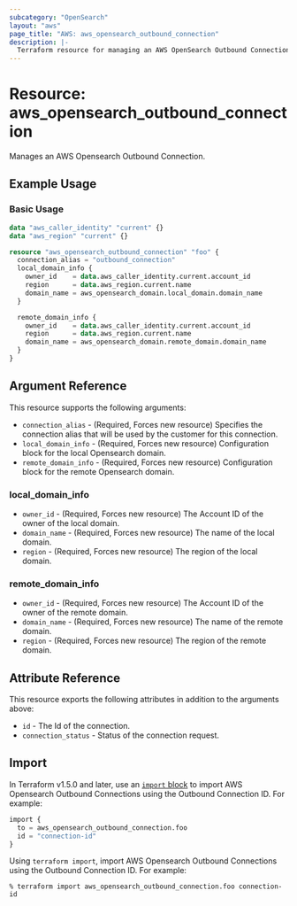 ```yaml
---
subcategory: "OpenSearch"
layout: "aws"
page_title: "AWS: aws_opensearch_outbound_connection"
description: |-
  Terraform resource for managing an AWS OpenSearch Outbound Connection.
---
```


# Resource: aws_opensearch_outbound_connection

Manages an AWS Opensearch Outbound Connection.

## Example Usage

### Basic Usage

```terraform
data "aws_caller_identity" "current" {}
data "aws_region" "current" {}

resource "aws_opensearch_outbound_connection" "foo" {
  connection_alias = "outbound_connection"
  local_domain_info {
    owner_id    = data.aws_caller_identity.current.account_id
    region      = data.aws_region.current.name
    domain_name = aws_opensearch_domain.local_domain.domain_name
  }

  remote_domain_info {
    owner_id    = data.aws_caller_identity.current.account_id
    region      = data.aws_region.current.name
    domain_name = aws_opensearch_domain.remote_domain.domain_name
  }
}
```

## Argument Reference

This resource supports the following arguments:

* `connection_alias` - (Required, Forces new resource) Specifies the connection alias that will be used by the customer for this connection.
* `local_domain_info` - (Required, Forces new resource) Configuration block for the local Opensearch domain.
* `remote_domain_info` - (Required, Forces new resource) Configuration block for the remote Opensearch domain.

### local_domain_info

* `owner_id` - (Required, Forces new resource) The Account ID of the owner of the local domain.
* `domain_name` - (Required, Forces new resource) The name of the local domain.
* `region` - (Required, Forces new resource) The region of the local domain.

### remote_domain_info

* `owner_id` - (Required, Forces new resource) The Account ID of the owner of the remote domain.
* `domain_name` - (Required, Forces new resource) The name of the remote domain.
* `region` - (Required, Forces new resource) The region of the remote domain.

## Attribute Reference

This resource exports the following attributes in addition to the arguments above:

* `id` - The Id of the connection.
* `connection_status` - Status of the connection request.

## Import

In Terraform v1.5.0 and later, use an [`import` block](https://developer.hashicorp.com/terraform/language/import) to import AWS Opensearch Outbound Connections using the Outbound Connection ID. For example:

```terraform
import {
  to = aws_opensearch_outbound_connection.foo
  id = "connection-id"
}
```

Using `terraform import`, import AWS Opensearch Outbound Connections using the Outbound Connection ID. For example:

```console
% terraform import aws_opensearch_outbound_connection.foo connection-id
```
